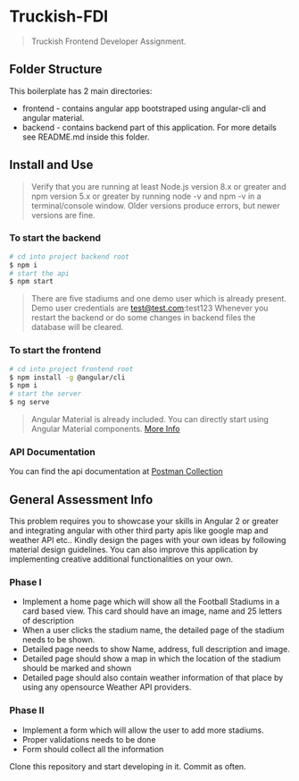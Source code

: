 # Truckish-FDI

> Truckish Frontend Developer Assignment.

## Folder Structure

This boilerplate has 2 main directories:

- frontend - contains angular app bootstraped using angular-cli and angular material.
- backend - contains backend part of this application. For more details see README.md inside this folder.

## Install and Use

> Verify that you are running at least Node.js version 8.x or greater and npm version 5.x or greater by running node -v and npm -v in a terminal/console window.
> Older versions produce errors, but newer versions are fine.

### To start the backend
```sh
# cd into project backend root
$ npm i
# start the api
$ npm start
```
> There are five stadiums and one demo user which is already present. Demo user credentials are test@test.com:test123
> Whenever you restart the backend or do some changes in backend files the database will be cleared.

### To start the frontend

```sh
# cd into project frontend root
$ npm install -g @angular/cli
$ npm i
# start the server
$ ng serve
```
> Angular Material is already included. You can directly start using Angular Material components. [More Info](https://material.angular.io/components/categories)

### API Documentation
You can find the api documentation at [Postman Collection](https://documenter.getpostman.com/view/3745793/RWEdugXj)

## General Assessment Info
This problem requires you to showcase your skills in Angular 2 or greater and integrating angular with other third party apis like google map and weather API etc.. Kindly design the pages with your own ideas by following material design guidelines.
You can also improve this application by implementing creative additional functionalities on your own.

### Phase I
- Implement a home page which will show all the Football Stadiums in a card based view. This card should have an image, name and 25 letters of description
- When a user clicks the stadium name, the detailed page of the stadium needs to be shown.
- Detailed page needs to show Name, address, full description and image.
- Detailed page should show a map in which the location of the stadium should be marked and shown
- Detailed page should also contain weather information of that place by using any opensource Weather API providers.

### Phase II
- Implement a form which will allow the user to add more stadiums.
- Proper validations needs to be done
- Form should collect all the information

Clone this repository and start developing in it. Commit as often.
